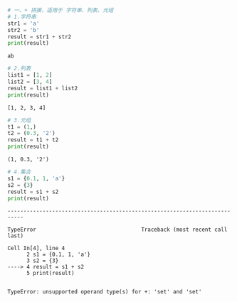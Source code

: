 ```python
# 一、+ 拼接，适用于 字符串、列表、元组
# 1.字符串
str1 = 'a'
str2 = 'b'
result = str1 + str2
print(result)
```

    ab
    


```python
# 2.列表
list1 = [1, 2]
list2 = [3, 4]
result = list1 + list2
print(result)
```

    [1, 2, 3, 4]
    


```python
# 3.元组
t1 = (1,)
t2 = (0.3, '2')
result = t1 + t2
print(result)
```

    (1, 0.3, '2')
    


```python
# 4.集合
s1 = {0.1, 1, 'a'}
s2 = {3}
result = s1 + s2
print(result)
```


    ---------------------------------------------------------------------------

    TypeError                                 Traceback (most recent call last)

    Cell In[4], line 4
          2 s1 = {0.1, 1, 'a'}
          3 s2 = {3}
    ----> 4 result = s1 + s2
          5 print(result)
    

    TypeError: unsupported operand type(s) for +: 'set' and 'set'



```python

```
